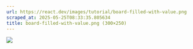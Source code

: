 ```yaml
---
url: https://react.dev/images/tutorial/board-filled-with-value.png
scraped_at: 2025-05-25T08:33:35.805634
title: board-filled-with-value.png (300×250)
---
```


![](https://react.dev/images/tutorial/board-filled-with-value.png)


